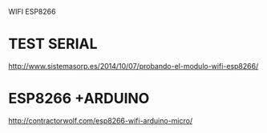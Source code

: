 WIFI ESP8266

TEST SERIAL
==
http://www.sistemasorp.es/2014/10/07/probando-el-modulo-wifi-esp8266/

ESP8266 +ARDUINO
==
http://contractorwolf.com/esp8266-wifi-arduino-micro/
